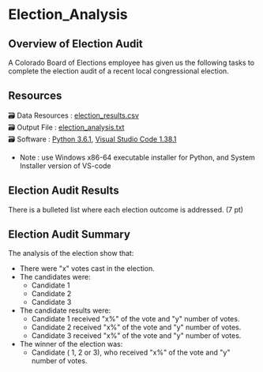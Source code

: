 # Election_Analysis
## Overview of Election Audit
A Colorado Board of Elections employee has given us the following tasks to complete the election audit of a recent local congressional election.

## Resources
:card_file_box: Data Resources : [election_results.csv](/resources/election_results.csv)<br/>
:card_file_box: Output File : [election_analysis.txt](/analysis/election_analysis.txt)<br/>
:card_file_box: Software : [Python 3.6.1](https://www.python.org/downloads/windows/),  [Visual Studio Code 1.38.1](https://code.visualstudio.com/download)
- Note : use Windows x86-64 executable installer for Python, and System Installer version of VS-code

## Election Audit Results
There is a bulleted list where each election outcome is addressed. (7 pt)


## Election Audit Summary
The analysis of the election show that:
- There were "x" votes cast in the election.
- The candidates were:
    - Candidate 1
    - Candidate 2
    - Candidate 3
- The candidate results were:
    - Candidate 1 received "x%" of the vote and "y" number of votes.
    - Candidate 2 received "x%" of the vote and "y" number of votes.
    - Candidate 3 received "x%" of the vote and "y" number of votes.
- The winner of the election was:
    - Candidate ( 1, 2 or 3), who received "x%" of the vote and "y" number of votes.
 
